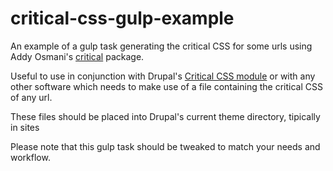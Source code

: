 # critical-css-gulp-example
An example of a gulp task generating the critical CSS for some urls using Addy Osmani's [critical](https://github.com/addyosmani/critical) package.

Useful to use in conjunction with Drupal's [Critical CSS module](https://www.drupal.org/project/critical_css) or with any other software which needs to make use of a file containing the critical CSS of any url.

These files should be placed into Drupal's current theme directory, tipically in sites

Please note that this gulp task should be tweaked to match your needs and workflow.
